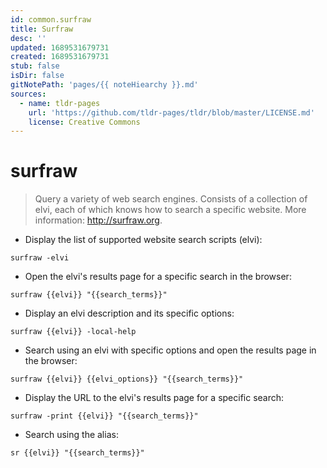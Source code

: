 ```yaml
---
id: common.surfraw
title: Surfraw
desc: ''
updated: 1689531679731
created: 1689531679731
stub: false
isDir: false
gitNotePath: 'pages/{{ noteHiearchy }}.md'
sources:
  - name: tldr-pages
    url: 'https://github.com/tldr-pages/tldr/blob/master/LICENSE.md'
    license: Creative Commons
---
```

# surfraw

> Query a variety of web search engines.
> Consists of a collection of elvi, each of which knows how to search a specific website.
> More information: <http://surfraw.org>.

- Display the list of supported website search scripts (elvi):

`surfraw -elvi`

- Open the elvi's results page for a specific search in the browser:

`surfraw {{elvi}} "{{search_terms}}"`

- Display an elvi description and its specific options:

`surfraw {{elvi}} -local-help`

- Search using an elvi with specific options and open the results page in the browser:

`surfraw {{elvi}} {{elvi_options}} "{{search_terms}}"`

- Display the URL to the elvi's results page for a specific search:

`surfraw -print {{elvi}} "{{search_terms}}"`

- Search using the alias:

`sr {{elvi}} "{{search_terms}}"`

